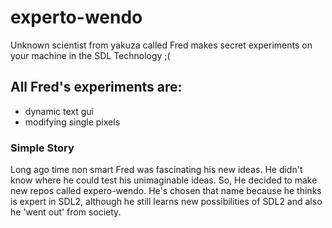 # experto-wendo
Unknown scientist from yakuza called Fred makes secret experiments on your machine in the SDL Technology ;(

## All Fred's experiments are:
- dynamic text gui
- modifying single pixels


### Simple Story
Long ago time non smart Fred was fascinating his new ideas. He didn't know where he could test his unimaginable ideas. So, He decided to make new repos called expero-wendo. He's chosen that name because he thinks is expert in SDL2, although he still learns new possibilities of SDL2 and also he 'went out' from society.
